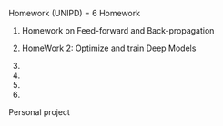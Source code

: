 ﻿Homework (UNIPD) = 6 Homework
 
 1) Homework on Feed-forward and Back-propagation
 
 2) HomeWork 2: Optimize and train Deep Models
 
 3)
 
 4)
 
 5)
 
 6)
 
 
 Personal project
 
 
